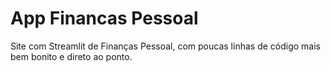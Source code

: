 # App Financas Pessoal
 Site com Streamlit de Finanças Pessoal, com poucas linhas de código mais bem bonito e direto ao ponto.

